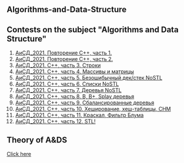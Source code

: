 ## Algorithms-and-Data-Structure
Contests on the subject "Algorithms and Data Structure"
-------------

1. [АиСД_2021. Повторение С++, часть 1.](https://official.contest.yandex.ru/contest/28903/problems/)
2. [АиСД_2021. Повторение С++, часть 2.](https://official.contest.yandex.ru/contest/28920/problems/)
3. [АиСД_2021. С++, часть 3. Строки](https://official.contest.yandex.ru/contest/29544/problems/)
4. [АиСД_2021. С++, часть 4. Массивы и матрицы](https://official.contest.yandex.ru/contest/29329/problems/)
5. [АиСД_2021. С++, часть 5. Безошибычный дек/стек NoSTL](https://official.contest.yandex.ru/contest/29768/problems/)
6. [АиСД_2021. С++, часть 6. Списки NoSTL](https://official.contest.yandex.ru/contest/29895/problems/)
7. [АиСД_2021. С++, часть 7. Деревья NoSTL](https://official.contest.yandex.ru/contest/30374/problems/)
8. [АиСД_2021. C++, часть 8. B, B+, Splay деревья](https://official.contest.yandex.ru/contest/31158/problems/)
9. [АиСД_2021. С++, часть 9. Сбалансированные деревья](https://official.contest.yandex.ru/contest/30929/problems/)
10. [АиСД_2021. С++, часть 10. Хеширование, хеш-таблицы, СНМ](https://official.contest.yandex.ru/contest/31303/problems/)
11. [АиСД_2021. С++, часть 11. Краскал, Фильтр Блума](https://official.contest.yandex.ru/contest/31839/problems/)
12. [АиСД_2021. С++, часть 12. STL!](https://official.contest.yandex.ru/contest/32886/problems/)

## Theory of A&DS
<a href="Theory.md" target="_blank">Click here</a>
